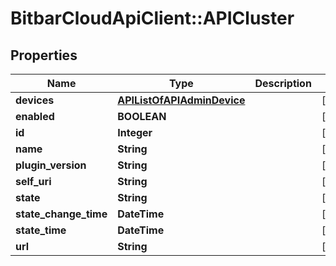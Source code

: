 # BitbarCloudApiClient::APICluster

## Properties
Name | Type | Description | Notes
------------ | ------------- | ------------- | -------------
**devices** | [**APIListOfAPIAdminDevice**](APIListOfAPIAdminDevice.md) |  | [optional] 
**enabled** | **BOOLEAN** |  | [optional] 
**id** | **Integer** |  | [optional] 
**name** | **String** |  | [optional] 
**plugin_version** | **String** |  | [optional] 
**self_uri** | **String** |  | [optional] 
**state** | **String** |  | [optional] 
**state_change_time** | **DateTime** |  | [optional] 
**state_time** | **DateTime** |  | [optional] 
**url** | **String** |  | [optional] 


